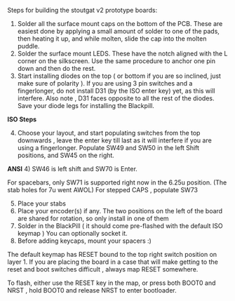 Steps for building the stoutgat v2 prototype boards: 

1) Solder all the surface mount caps on the bottom of the PCB. 
These are easiest done by applying a small amount  of solder to one of the pads, then heating it up, and while molten, slide the cap into the molten puddle.
2) Solder the surface mount LEDS. These have the notch aligned with the L corner on the silkscreen. 
Use the same procedure to anchor one pin down and then do the rest.
3) Start installing diodes on the top ( or bottom if you are so inclined, just make sure of polarity ). 
If you are using 3 pin switches and a fingerlonger, do not install D31 (by the ISO enter key) yet, as this will interfere. 
Also note , D31 faces opposite to all the rest of the diodes. Save your diode legs for installing the Blackpill.

**ISO Steps**

4) Choose your layout, and start populating switches from the top downwards , leave the enter key till last as it will interfere if you are using a fingerlonger.
Populate SW49 and SW50 in the left Shift positions, and SW45 on the right.



**ANSI**
4) SW46 is left shift and SW70 is Enter. 

For spacebars, only SW71 is supported right now in the 6.25u position. (The stab holes for 7u went AWOL)
For stepped CAPS , populate SW73

5) Place your stabs
6) Place your encoder(s) if any. The two positions on the left of the board are shared for rotation, so only install in one of them
7) Solder in the BlackPill ( it should come pre-flashed with the default ISO keymap ) You can optionally socket it.
8) Before adding keycaps, mount your spacers :)

The default keymap has RESET bound to the top right switch position on layer 1. 
If you are placing the board in a case that will make getting to the reset and boot switches difficult , always map RESET somewhere.

To flash, either use the RESET key in the map, or press both BOOT0 and NRST , hold BOOT0 and release NRST to enter bootloader.
